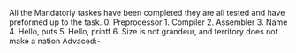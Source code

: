 All the Mandatoriy taskes have been completed they are all tested and have preformed up to the task.
	0. Preprocessor
	1. Compiler
	2. Assembler
	3. Name
	4. Hello, puts
	5. Hello, printf
	6. Size is not grandeur, and territory does not make a nation
Advaced:-
